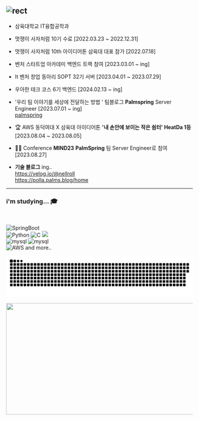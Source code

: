 ![rect](https://capsule-render.vercel.app/api?type=rect&color=gradient&text=%20%20jinchiim%20%20&fontAlign=30&fontSize=30&textBg=true&desc=%20jinchiim%20github&descAlign=60&descAlignY=50)
---

<!--
**jinchiim/jinchiim** is a ✨ _special_ ✨ repository because its `README.md` (this file) appears on your GitHub profile.

Here are some ideas to get you started:

- 🔭 I’m currently working on ...
- 🌱 I’m currently learning ...
- 👯 I’m looking to collaborate on ...
- 🤔 I’m looking for help with ...
- 💬 Ask me about ...
- 📫 How to reach me: ...
- 😄 Pronouns: ...
- ⚡ Fun fact: ...
-->

- 삼육대학교 IT융합공학과
- 멋쟁이 사자처럼 10기 수료 [2022.03.23 ~ 2022.12.31]
- 멋쟁이 사자처럼 10th 아이디어톤 삼육대 대표 참가 [2022.07.18]
- 벤처 스타트업 아카데미 백엔드 트랙 참여 [2023.03.01 ~ ing]
- It 벤처 창업 동아리 SOPT 32기 서버 [2023.04.01 ~ 2023.07.29]
- 우아한 테크 코스 6기 백엔드 [2024.02.13 ~ ing]
- '우리 팀 이야기를 세상에 전달하는 방법 ' 팀블로그 **Palmspring** Server Engineer [2023.07.01 ~ ing] <br>
[palmspring](https://www.palms.blog/)

- 🏆 AWS 동덕여대 X 삼육대 아이디어톤 **'내 손안에 보이는 작은 쉼터' HeatDa 1등**  [2023.08.04 ~ 2023.08.05]
- 👩‍💻 Conference **MIND23** **PalmSpring** 팀 Server Engineer로 참여 [2023.08.27]
- **기술 블로그** ing.. <br>
https://velog.io/@nellroll <br>
https://polla.palms.blog/home
---

### i'm studying... 🎓

<br>

![SpringBoot](https://img.shields.io/badge/Springboot-green?style=for-the-badge&logo=spring&logoColor=white)<br> ![Python](https://img.shields.io/badge/python-3670A0?style=for-the-badge&logo=python&logoColor=ffdd54) ![C](https://img.shields.io/badge/c-%2300599C.svg?style=for-the-badge&logo=c&logoColor=white) ![](https://img.shields.io/badge/Java-007396?style=for-the-badge&logo=OpenJDK&logoColor=white") <br>
![mysql](https://img.shields.io/badge/mysql-4479A1?style=for-the-badge&logo=mysql&logoColor=white) ![mysql](https://img.shields.io/badge/redis-red?style=for-the-badge&logo=redis&logoColor=white)
<br>![AWS](https://img.shields.io/badge/amazonec2-F7B93E?style=for-the-badge&logo=amazonec2&logoColor=white)
and more..

![snake gif](https://github.com/jinchiim/jinchiim/blob/output/github-contribution-grid-snake.svg)

 <a href="https://github.com/devxb/gitanimals">
<img
  src="https://render.gitanimals.org/farms/jinchiim"
  width="600"
  height="300"
/>
</a>
